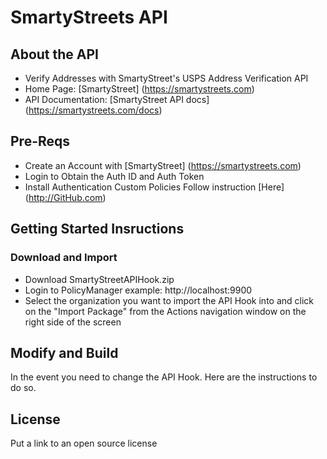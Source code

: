 # SmartyStreets API 
## About the API
- Verify Addresses with SmartyStreet's USPS Address Verification API
- Home Page: [SmartyStreet] (https://smartystreets.com)
- API Documentation: [SmartyStreet API docs] (https://smartystreets.com/docs)

## Pre-Reqs
- Create an Account with [SmartyStreet] (https://smartystreets.com)
- Login to Obtain the Auth ID and Auth Token
- Install Authentication Custom Policies Follow instruction [Here] (http://GitHub.com)

## Getting Started Insructions
### Download and Import
- Download SmartyStreetAPIHook.zip
- Login to PolicyManager  example: http://localhost:9900
- Select the organization you want to import the API Hook into and click on the "Import Package" from the Actions navigation window on the right side of the screen

## Modify and Build
In the event you need to change the API Hook.   Here are the instructions to do so. 

## License
Put a link to an open source license

